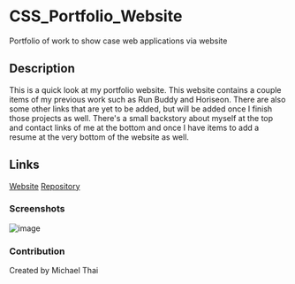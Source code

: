 # CSS_Portfolio_Website
Portfolio of work to show case web applications via website


## Description
This is a quick look at my portfolio website. This website contains a couple items of my previous work such as Run Buddy and Horiseon. There are also some other links that are yet to be added, but will be added once I finish those projects as well. There's a small backstory about myself at the top and contact links of me at the bottom and once I have items to add a resume at the very bottom of the website as well.

## Links
[Website](https://tydomx.github.io/CSS_Portfolio_Website/)
[Repository](https://github.com/Tydomx/CSS_Portfolio_Website)

### Screenshots
![image](https://user-images.githubusercontent.com/99767019/161443904-87bdaf93-98d3-4843-9ce5-0ee90056487a.png)


### Contribution 
Created by Michael Thai
